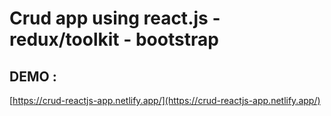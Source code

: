 # Crud app using react.js - redux/toolkit - bootstrap 

## DEMO : 
[https://crud-reactjs-app.netlify.app/](https://crud-reactjs-app.netlify.app/)
